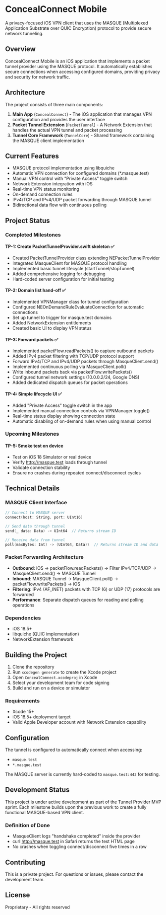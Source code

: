 # ConcealConnect Mobile

A privacy-focused iOS VPN client that uses the MASQUE (Multiplexed Application Substrate over QUIC Encryption) protocol to provide secure network tunneling.

## Overview

ConcealConnect Mobile is an iOS application that implements a packet tunnel provider using the MASQUE protocol. It automatically establishes secure connections when accessing configured domains, providing privacy and security for network traffic.

## Architecture

The project consists of three main components:

1. **Main App** (`ConcealConnect`) - The iOS application that manages VPN configuration and provides the user interface
2. **Packet Tunnel Extension** (`PacketTunnel`) - A Network Extension that handles the actual VPN tunnel and packet processing
3. **Tunnel Core Framework** (`TunnelCore`) - Shared framework containing the MASQUE client implementation

## Current Features

- MASQUE protocol implementation using libquiche
- Automatic VPN connection for configured domains (*.masque.test)
- Manual VPN control with "Private Access" toggle switch
- Network Extension integration with iOS
- Real-time VPN status monitoring
- On-demand connection rules
- IPv4/TCP and IPv4/UDP packet forwarding through MASQUE tunnel
- Bidirectional data flow with continuous polling

## Project Status

### Completed Milestones

#### TP-1: Create PacketTunnelProvider.swift skeleton ✅
- Created PacketTunnelProvider class extending NEPacketTunnelProvider
- Integrated MasqueClient for MASQUE protocol handling
- Implemented basic tunnel lifecycle (startTunnel/stopTunnel)
- Added comprehensive logging for debugging
- Hard-coded server configuration for initial testing

#### TP-2: Domain list hand-off ✅
- Implemented VPNManager class for tunnel configuration
- Configured NEOnDemandRuleEvaluateConnection for automatic connections
- Set up tunnel to trigger for masque.test domains
- Added NetworkExtension entitlements
- Created basic UI to display VPN status

#### TP-3: Forward packets ✅
- Implemented packetFlow.readPackets() to capture outbound packets
- Added IPv4 packet filtering with TCP/UDP protocol support
- Forward IPv4/TCP and IPv4/UDP packets through MasqueClient.send()
- Implemented continuous polling via MasqueClient.poll()
- Write inbound packets back via packetFlow.writePackets()
- Configured tunnel network settings (10.0.0.2/24, Google DNS)
- Added dedicated dispatch queues for packet operations

#### TP-4: Simple lifecycle UI ✅
- Added "Private Access" toggle switch in the app
- Implemented manual connection controls via VPNManager.toggle()
- Real-time status display showing connection state
- Automatic disabling of on-demand rules when using manual control

### Upcoming Milestones

#### TP-5: Smoke test on device
- Test on iOS 18 Simulator or real device
- Verify http://masque.test loads through tunnel
- Validate connection stability
- Ensure no crashes during repeated connect/disconnect cycles

## Technical Details

### MASQUE Client Interface
```swift
// Connect to MASQUE server
connect(host: String, port: UInt16)

// Send data through tunnel
send(_ data: Data) -> UInt64  // Returns stream ID

// Receive data from tunnel
poll(maxBytes: Int) -> (UInt64, Data)?  // Returns stream ID and data
```

### Packet Forwarding Architecture
- **Outbound**: iOS → packetFlow.readPackets() → Filter IPv4/TCP/UDP → MasqueClient.send() → MASQUE Tunnel
- **Inbound**: MASQUE Tunnel → MasqueClient.poll() → packetFlow.writePackets() → iOS
- **Filtering**: IPv4 (AF_INET) packets with TCP (6) or UDP (17) protocols are forwarded
- **Performance**: Separate dispatch queues for reading and polling operations

### Dependencies
- iOS 18.5+
- libquiche (QUIC implementation)
- NetworkExtension framework

## Building the Project

1. Clone the repository
2. Run `xcodegen generate` to create the Xcode project
3. Open `ConcealConnect.xcodeproj` in Xcode
4. Select your development team for code signing
5. Build and run on a device or simulator

### Requirements
- Xcode 15+
- iOS 18.5+ deployment target
- Valid Apple Developer account with Network Extension capability

## Configuration

The tunnel is configured to automatically connect when accessing:
- `masque.test`
- `*.masque.test`

The MASQUE server is currently hard-coded to `masque.test:443` for testing.

## Development Status

This project is under active development as part of the Tunnel Provider MVP sprint. Each milestone builds upon the previous work to create a fully functional MASQUE-based VPN client.

### Definition of Done
- MasqueClient logs "handshake completed" inside the provider
- curl http://masque.test in Safari returns the test HTML page
- No crashes when toggling connect/disconnect five times in a row

## Contributing

This is a private project. For questions or issues, please contact the development team.

## License

Proprietary - All rights reserved